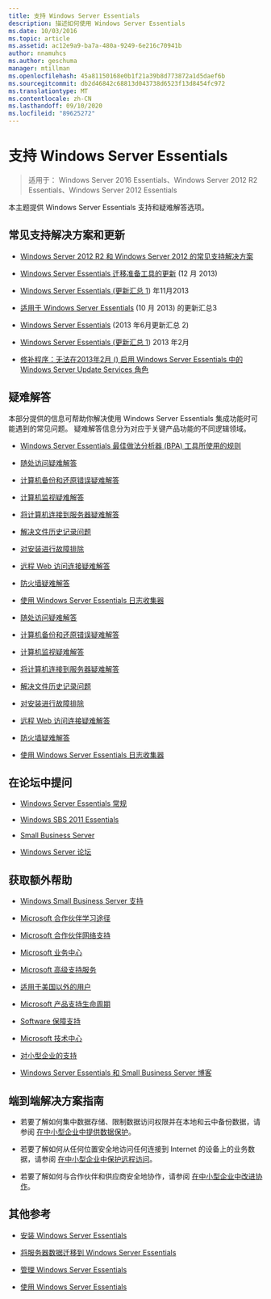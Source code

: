 ```yaml
---
title: 支持 Windows Server Essentials
description: 描述如何使用 Windows Server Essentials
ms.date: 10/03/2016
ms.topic: article
ms.assetid: ac12e9a9-ba7a-480a-9249-6e216c70941b
author: nnamuhcs
ms.author: geschuma
manager: mtillman
ms.openlocfilehash: 45a81150168e0b1f21a39b8d773872a1d5daef6b
ms.sourcegitcommit: db2d46842c68813d043738d6523f13d8454fc972
ms.translationtype: MT
ms.contentlocale: zh-CN
ms.lasthandoff: 09/10/2020
ms.locfileid: "89625272"
---
```

# <a name="support-windows-server-essentials"></a>支持 Windows Server Essentials

> 适用于： Windows Server 2016 Essentials、Windows Server 2012 R2 Essentials、Windows Server 2012 Essentials

本主题提供 Windows Server Essentials 支持和疑难解答选项。

## <a name="top-support-solutions-and-updates"></a>常见支持解决方案和更新

- [Windows Server 2012 R2 和 Windows Server 2012 的常见支持解决方案](/previous-versions/windows/it-pro/windows-server-2012-r2-and-2012/hh831490(v=ws.11))

- [Windows Server Essentials 迁移准备工具的更新](https://support.microsoft.com/kb/2908176) (12 月 2013) 

- [Windows Server Essentials (更新汇总 1](https://support.microsoft.com/kb/2887595)) 年11月2013

- [适用于 Windows Server Essentials](https://support.microsoft.com/kb/2862551) (10 月 2013) 的更新汇总3

- [Windows Server Essentials](https://support.microsoft.com/kb/2824160) (2013 年6月更新汇总 2) 

- [Windows Server Essentials (更新汇总 1](https://support.microsoft.com/kb/2781267)) 2013 年2月

- [修补程序：无法在2013年2月 () 启用 Windows Server Essentials 中的 Windows Server Update Services 角色](https://support.microsoft.com/kb/2762663)

## <a name="troubleshoot"></a>疑难解答

本部分提供的信息可帮助你解决使用 Windows Server Essentials 集成功能时可能遇到的常见问题。 疑难解答信息分为对应于关键产品功能的不同逻辑领域。

- [Windows Server Essentials 最佳做法分析器 (BPA) 工具所使用的规则](../migrate/Rules-used-by-the-Windows-Server-Essentials-Best-Practices-Analyzer--BPA--Tool.md)

- [随处访问疑难解答](Troubleshoot-Anywhere-Access-in-Windows-Server-Essentials.md)

- [计算机备份和还原错误疑难解答](Troubleshoot-computer-backup-and-restore-errors-in-Windows-Server-Essentials.md)

- [计算机监视疑难解答](Troubleshoot-computer-monitoring-in-Windows-Server-Essentials.md)

- [将计算机连接到服务器疑难解答](Troubleshoot-connecting-computers-to-the-server-in-Windows-Server-Essentials.md)

- [解决文件历史记录问题](Troubleshoot-File-History-in-Windows-Server-Essentials.md)

- [对安装进行故障排除](Troubleshoot-Windows-Server-Essentials-installation.md)

- [远程 Web 访问连接疑难解答](Troubleshoot-Remote-Web-Access-connectivity-in-Windows-Server-Essentials.md)

- [防火墙疑难解答](Troubleshoot-your-firewall-in-Windows-Server-Essentials.md)

- [使用 Windows Server Essentials 日志收集器](Use-the-Windows-Server-Essentials-Log-Collector.md)

- [随处访问疑难解答](../support/Troubleshoot-Anywhere-Access-in-Windows-Server-Essentials.md)

- [计算机备份和还原错误疑难解答](../support/Troubleshoot-computer-backup-and-restore-errors-in-Windows-Server-Essentials.md)

- [计算机监视疑难解答](../support/Troubleshoot-computer-monitoring-in-Windows-Server-Essentials.md)

- [将计算机连接到服务器疑难解答](../support/Troubleshoot-connecting-computers-to-the-server-in-Windows-Server-Essentials.md)

- [解决文件历史记录问题](../support/Troubleshoot-File-History-in-Windows-Server-Essentials.md)

- [对安装进行故障排除](../support/Troubleshoot-Windows-Server-Essentials-installation.md)

- [远程 Web 访问连接疑难解答](../support/Troubleshoot-Remote-Web-Access-connectivity-in-Windows-Server-Essentials.md)

- [防火墙疑难解答](../support/Troubleshoot-your-firewall-in-Windows-Server-Essentials.md)

- [使用 Windows Server Essentials 日志收集器](../support/Use-the-Windows-Server-Essentials-Log-Collector.md)

## <a name="ask-a-question-in-the-forums"></a>在论坛中提问

- [Windows Server Essentials 常规](/answers/topics/windows-server-essentials.html)

- [Windows SBS 2011 Essentials](/answers/topics/windows-small-business-server.html)

- [Small Business Server](/answers/topics/windows-small-business-server.html)

- [Windows Server 论坛](/answers/topics/windows-server.html)

## <a name="get-additional-help"></a>获取额外帮助

- [Windows Small Business Server 支持](https://support.microsoft.com/oas/default.aspx?gprid=1167&st=1&wfxredirect=1&sd=gn)

- [Microsoft 合作伙伴学习途径](https://mspartnerlp.mspartner.microsoft.com/LearningPath/LearningPath/DLPaths?trackId=559&rowId=1078&trackPathId=6605)

- [Microsoft 合作伙伴网络支持](https://mspartner.microsoft.com/en/us/Pages/Support/get-support.aspx)

- [Microsoft 业务中心](http://www.microsoftbusinesshub.com/Gigya/Insider)

- [Microsoft 高级支持服务](https://www.microsoft.com/microsoftservices/support.aspx)

- [适用于美国以外的用户](https://support.microsoft.com/common/international.aspx?&sd=tech)

- [Microsoft 产品支持生命周期](https://support.microsoft.com/lifecycle/)

- [Software 保障支持](https://support.microsoft.com/default.aspx?scid=fh;%5Bln%5D;SoftAssurance)

- [Microsoft 技术中心](https://www.microsoft.com/mtc/default.aspx)

- [对小型企业的支持](https://smallbusiness.support.microsoft.com/contact)

- [Windows Server Essentials 和 Small Business Server 博客](/archive/blogs/sbs/)

## <a name="end-to-end-solution-guides"></a>端到端解决方案指南

- 若要了解如何集中数据存储、限制数据访问权限并在本地和云中备份数据，请参阅 [在中小型企业中提供数据保护](/previous-versions/orphan-topics/ws.11/dn582043(v=ws.11))。

- 若要了解如何从任何位置安全地访问任何连接到 Internet 的设备上的业务数据，请参阅 [在中小型企业中保护远程访问](/previous-versions/windows/it-pro/solutions-guidance/dn629457(v=ws.11))。

- 若要了解如何与合作伙伴和供应商安全地协作，请参阅 [在中小型企业中改进协作](/previous-versions/windows/it-pro/solutions-guidance/dn747893(v=ws.11))。

## <a name="additional-references"></a>其他参考

- [安装 Windows Server Essentials](../install/Install-Windows-Server-Essentials.md)

- [将服务器数据迁移到 Windows Server Essentials](../migrate/Migrate-Server-Data-to-Windows-Server-Essentials.md)

- [管理 Windows Server Essentials](../manage/Manage-Windows-Server-Essentials.md)

- [使用 Windows Server Essentials](../use/Use-Windows-Server-Essentials.md)